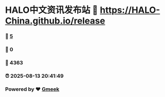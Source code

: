 # HALO中文资讯发布站 :link: https://HALO-China.github.io/release 
### :page_facing_up: [5](https://HALO-China.github.io/release/tag.html) 
### :speech_balloon: 0 
### :hibiscus: 4363 
### :alarm_clock: 2025-08-13 20:41:49 
### Powered by :heart: [Gmeek](https://github.com/Meekdai/Gmeek)
